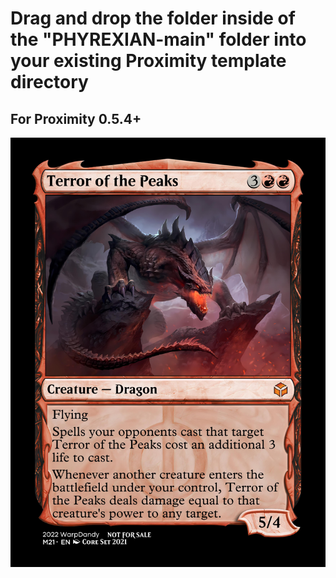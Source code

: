 # Drag and drop the folder inside of the "PHYREXIAN-main" folder into your existing Proximity template directory

## For Proximity 0.5.4+

![alt text](https://github.com/myojin223/PHYREXIAN/blob/main/PHYREXIAN/Preview%20Images/%5BPreview%5D%20Terror%20of%20the%20Peaks%20(Phyrexian).jpg?raw=true)

